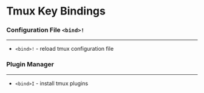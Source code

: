 # Tmux Key Bindings


### Configuration File **`<bind>!`**
---
- `<bind>!` - reload tmux configuration file
 
 
### Plugin Manager
---
- `<bind>I` - install tmux plugins


